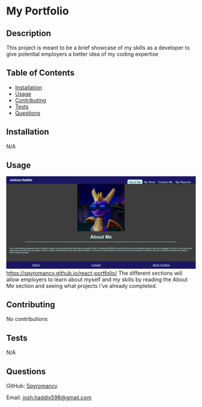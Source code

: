 # My Portfolio

## Description

This project is meant to be a brief showcase of my skills as a developer to give potential employers a better idea of my coding expertise

## Table of Contents

- [Installation](#installation)
- [Usage](#usage)
- [Contributing](#Contributing)
- [Tests](#tests)
- [Questions](#questions)

## Installation

N/A

## Usage

![alt text](./src//assets/images/screenshot.PNG)
https://spyromancy.github.io/react-portfolio/
The different sections will allow employers to learn about myself and my skills by reading the About Me section and seeing what projects i've already completed.

## Contributing

No contributions

## Tests

N/A

## Questions

GitHub: [Spyromancy](https://github.com/Spyromancy)

Email: <josh.haddix598@gmail.com>
